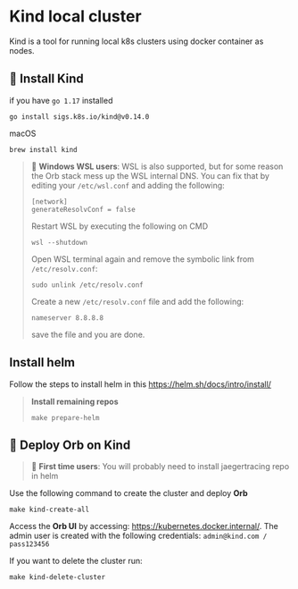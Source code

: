 # Kind local cluster

Kind is a tool for running local k8s clusters using docker container as nodes.

## 🚧 Install Kind

if you have `go 1.17` installed
```shell
go install sigs.k8s.io/kind@v0.14.0
```

macOS
```shell
brew install kind
```

> 🚨 **Windows WSL users**: WSL is also supported, but for some reason the Orb stack mess up the WSL internal DNS.
> You can fix that by editing your `/etc/wsl.conf` and adding the following:
> ```shell
> [network]
> generateResolvConf = false
> ```
> Restart WSL by executing the following on CMD
> ```shell
> wsl --shutdown
> ```
> Open WSL terminal again and remove the symbolic link from `/etc/resolv.conf`:
> ```shell
> sudo unlink /etc/resolv.conf
> ```
> Create a new `/etc/resolv.conf` file and add the following:
> ```shell
> nameserver 8.8.8.8
> ```
> save the file and you are done.

## Install helm

Follow the steps to install helm in this https://helm.sh/docs/intro/install/

> **Install remaining repos**
> ```shell
> make prepare-helm
> ```

## 🚀  Deploy Orb on Kind

> 🚨 **First time users**:
> You will probably need to install jaegertracing repo in helm

Use the following command to create the cluster and deploy **Orb**

```shell
make kind-create-all
```

Access the **Orb UI** by accessing: https://kubernetes.docker.internal/. The admin user is created with the following credentials: `admin@kind.com / pass123456`

If you want to delete the cluster run:

```shell
make kind-delete-cluster
```